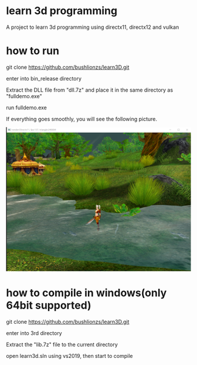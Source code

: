 # learn 3d programming
A project to learn 3d programming using directx11, directx12 and vulkan
# how to run
git clone https://github.com/bushlionzs/learn3D.git

enter into bin_release directory

Extract the DLL file from "dll.7z" and place it in the same directory as "fulldemo.exe"

run fulldemo.exe

If everything goes smoothly, you will see the following picture.

![screenshot](https://github.com/bushlionzs/learn3D/blob/main/resources/fulldemo.png)

# how to compile in windows(only 64bit supported)

git clone https://github.com/bushlionzs/learn3D.git

enter into 3rd directory

Extract the "lib.7z" file to the current directory

open learn3d.sln using vs2019, then start to compile
